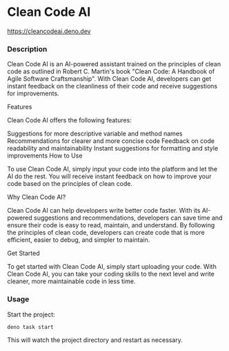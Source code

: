 # Clean Code AI

https://cleancodeai.deno.dev

### Description

Clean Code AI is an AI-powered assistant trained on the principles of clean code as outlined in Robert C. Martin's book "Clean Code: A Handbook of Agile Software Craftsmanship". With Clean Code AI, developers can get instant feedback on the cleanliness of their code and receive suggestions for improvements.

Features

Clean Code AI offers the following features:

Suggestions for more descriptive variable and method names
Recommendations for clearer and more concise code
Feedback on code readability and maintainability
Instant suggestions for formatting and style improvements
How to Use

To use Clean Code AI, simply input your code into the platform and let the AI do the rest. You will receive instant feedback on how to improve your code based on the principles of clean code.

Why Clean Code AI?

Clean Code AI can help developers write better code faster. With its AI-powered suggestions and recommendations, developers can save time and ensure their code is easy to read, maintain, and understand. By following the principles of clean code, developers can create code that is more efficient, easier to debug, and simpler to maintain.

Get Started

To get started with Clean Code AI, simply start uploading your code. With Clean Code AI, you can take your coding skills to the next level and write cleaner, more maintainable code in less time.

### Usage

Start the project:

```
deno task start
```

This will watch the project directory and restart as necessary.
